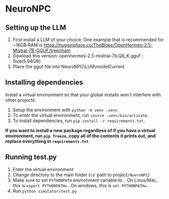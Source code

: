 # NeuroNPC

## Setting up the LLM
1. First install a LLM of your choice. One example that is recommended for ~16GB RAM is https://huggingface.co/TheBloke/OpenHermes-2.5-Mistral-7B-GGUF/tree/main 
2. Dowload this version: openhermes-2.5-mistral-7b.Q6_K.gguf : Size(5.94GB)
3. Place the gguf file into NeuroNPC\LLM\modelCurrent

## Installing dependencies

Install a virtual environment so that your global installs won't interfere with other projects:

1. Setup the environment with `python -m venv .venv`.
2. To enter the virtual environment, run `source .venv/bin/activate`.
3. To install dependencies, run `pip install -r requirements.txt`.

**If you want to install a new package regardless of if you have a virtual environment, run `pip freeze`, copy all of the contents it prints out, and replace everything in `requirements.txt`**

## Running test.py

1. Enter the virtual environment
2. Change directory to the main folder (`cd `path to project`/NueroNPC`)
3. Make sure to set `PYTHONPATH` environment variable to `.` On Linux/Mac, this is `export PYTHONPATH=.` On windows, this is `set PYTHONPATH=.`
4. Run `python simulator/test.py`
